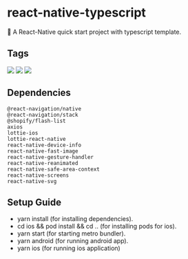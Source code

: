 # react-native-typescript

🚀 A React-Native quick start project with typescript template.


## Tags
![](https://img.shields.io/badge/-react%20native-informational)
![](https://img.shields.io/badge/-react-informational)
![](https://img.shields.io/badge/-typescript-informational)


## Dependencies
`@react-navigation/native`<br/>
`@react-navigation/stack`<br/>
`@shopify/flash-list`<br/>
`axios`<br/>
`lottie-ios`<br/>
`lottie-react-native`<br/>
`react-native-device-info`<br/>
`react-native-fast-image`<br/>
`react-native-gesture-handler`<br/>
`react-native-reanimated`<br/>
`react-native-safe-area-context`<br/>
`react-native-screens`<br/>
`react-native-svg`<br/>


## Setup Guide
* yarn install (for installing dependencies).
* cd ios && pod install && cd .. (for installing pods for ios).
* yarn start (for starting metro bundler).
* yarn android (for running android app).
* yarn ios (for running ios application)

